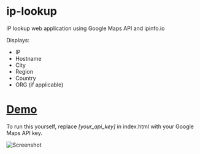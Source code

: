 # ip-lookup
IP lookup web application using Google Maps API and ipinfo.io

Displays:
- IP
- Hostname
- City
- Region
- Country
- ORG (if applicable)

# [Demo](musa11971.github.io/ip-lookup)

To run this yourself, replace *[your_api_key]* in index.html with your Google Maps API key.

![Screenshot](http://i.imgur.com/Zoiil53.jpg)
